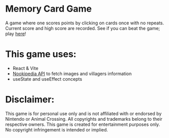 # Memory Card Game

A game where one scores points by clicking on cards once with no repeats. Current score and high score are recorded. See if you can beat the game; play [here](https://ac-memo-game.vercel.app/)!

# This game uses:
* React & Vite
* [Nookipedia API](https://api.nookipedia.com/doc#/paths/~1villagers/get) to fetch images and villagers information
* useState and useEffect concepts

# Disclaimer:
This game is for personal use only and is not affiliated with or endorsed by Nintendo or Animal Crossing. All copyrights and trademarks belong to their respective owners. This game is created for entertainment purposes only. No copyright infringement is intended or implied.
